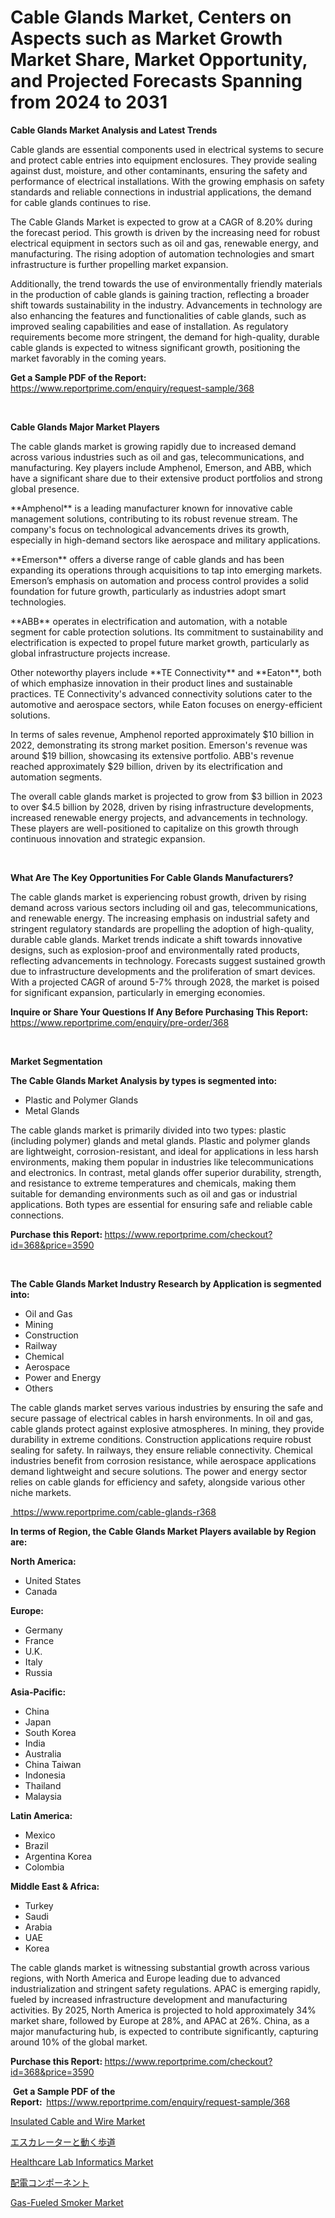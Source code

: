 <p><h1>Cable Glands Market, Centers on Aspects such as Market Growth Market Share, Market Opportunity, and Projected Forecasts Spanning from 2024 to 2031</h1></p><p><strong>Cable Glands Market Analysis and Latest Trends</strong></p>
<p><p>Cable glands are essential components used in electrical systems to secure and protect cable entries into equipment enclosures. They provide sealing against dust, moisture, and other contaminants, ensuring the safety and performance of electrical installations. With the growing emphasis on safety standards and reliable connections in industrial applications, the demand for cable glands continues to rise.</p><p>The Cable Glands Market is expected to grow at a CAGR of 8.20% during the forecast period. This growth is driven by the increasing need for robust electrical equipment in sectors such as oil and gas, renewable energy, and manufacturing. The rising adoption of automation technologies and smart infrastructure is further propelling market expansion.</p><p>Additionally, the trend towards the use of environmentally friendly materials in the production of cable glands is gaining traction, reflecting a broader shift towards sustainability in the industry. Advancements in technology are also enhancing the features and functionalities of cable glands, such as improved sealing capabilities and ease of installation. As regulatory requirements become more stringent, the demand for high-quality, durable cable glands is expected to witness significant growth, positioning the market favorably in the coming years.</p></p>
<p><strong>Get a Sample PDF of the Report:&nbsp;</strong> <a href="https://www.reportprime.com/enquiry/request-sample/368">https://www.reportprime.com/enquiry/request-sample/368</a></p>
<p>&nbsp;</p>
<p><strong>Cable Glands Major Market Players</strong></p>
<p><p>The cable glands market is growing rapidly due to increased demand across various industries such as oil and gas, telecommunications, and manufacturing. Key players include Amphenol, Emerson, and ABB, which have a significant share due to their extensive product portfolios and strong global presence. </p><p>**Amphenol** is a leading manufacturer known for innovative cable management solutions, contributing to its robust revenue stream. The company's focus on technological advancements drives its growth, especially in high-demand sectors like aerospace and military applications.</p><p>**Emerson** offers a diverse range of cable glands and has been expanding its operations through acquisitions to tap into emerging markets. Emerson’s emphasis on automation and process control provides a solid foundation for future growth, particularly as industries adopt smart technologies.</p><p>**ABB** operates in electrification and automation, with a notable segment for cable protection solutions. Its commitment to sustainability and electrification is expected to propel future market growth, particularly as global infrastructure projects increase.</p><p>Other noteworthy players include **TE Connectivity** and **Eaton**, both of which emphasize innovation in their product lines and sustainable practices. TE Connectivity's advanced connectivity solutions cater to the automotive and aerospace sectors, while Eaton focuses on energy-efficient solutions.</p><p>In terms of sales revenue, Amphenol reported approximately $10 billion in 2022, demonstrating its strong market position. Emerson's revenue was around $19 billion, showcasing its extensive portfolio. ABB's revenue reached approximately $29 billion, driven by its electrification and automation segments.</p><p>The overall cable glands market is projected to grow from $3 billion in 2023 to over $4.5 billion by 2028, driven by rising infrastructure developments, increased renewable energy projects, and advancements in technology. These players are well-positioned to capitalize on this growth through continuous innovation and strategic expansion.</p></p>
<p>&nbsp;</p>
<p><strong>What Are The Key Opportunities For Cable Glands Manufacturers?</strong></p>
<p><p>The cable glands market is experiencing robust growth, driven by rising demand across various sectors including oil and gas, telecommunications, and renewable energy. The increasing emphasis on industrial safety and stringent regulatory standards are propelling the adoption of high-quality, durable cable glands. Market trends indicate a shift towards innovative designs, such as explosion-proof and environmentally rated products, reflecting advancements in technology. Forecasts suggest sustained growth due to infrastructure developments and the proliferation of smart devices. With a projected CAGR of around 5-7% through 2028, the market is poised for significant expansion, particularly in emerging economies.</p></p>
<p><strong>Inquire or Share Your Questions If Any Before Purchasing This Report:</strong> <a href="https://www.reportprime.com/enquiry/pre-order/368">https://www.reportprime.com/enquiry/pre-order/368</a></p>
<p>&nbsp;</p>
<p><strong>Market Segmentation</strong></p>
<p><strong>The Cable Glands Market Analysis by types is segmented into:</strong></p>
<p><ul><li>Plastic and Polymer Glands</li><li>Metal Glands</li></ul></p>
<p><p>The cable glands market is primarily divided into two types: plastic (including polymer) glands and metal glands. Plastic and polymer glands are lightweight, corrosion-resistant, and ideal for applications in less harsh environments, making them popular in industries like telecommunications and electronics. In contrast, metal glands offer superior durability, strength, and resistance to extreme temperatures and chemicals, making them suitable for demanding environments such as oil and gas or industrial applications. Both types are essential for ensuring safe and reliable cable connections.</p></p>
<p><strong>Purchase this Report:&nbsp;</strong><a href="https://www.reportprime.com/checkout?id=368&price=3590">https://www.reportprime.com/checkout?id=368&price=3590</a></p>
<p>&nbsp;</p>
<p><strong>The Cable Glands Market Industry Research by Application is segmented into:</strong></p>
<p><ul><li>Oil and Gas</li><li>Mining</li><li>Construction</li><li>Railway</li><li>Chemical</li><li>Aerospace</li><li>Power and Energy</li><li>Others</li></ul></p>
<p><p>The cable glands market serves various industries by ensuring the safe and secure passage of electrical cables in harsh environments. In oil and gas, cable glands protect against explosive atmospheres. In mining, they provide durability in extreme conditions. Construction applications require robust sealing for safety. In railways, they ensure reliable connectivity. Chemical industries benefit from corrosion resistance, while aerospace applications demand lightweight and secure solutions. The power and energy sector relies on cable glands for efficiency and safety, alongside various other niche markets.</p></p>
<p><a href="https://www.reportprime.com/cable-glands-r368">&nbsp;https://www.reportprime.com/cable-glands-r368</a></p>
<p><strong>In terms of Region, the Cable Glands Market Players available by Region are:</strong></p>
<p>
    <p> <strong> North America: </strong>
        <ul>
            <li>United States</li>
            <li>Canada</li>
        </ul>
        </p> 
    <p> <strong> Europe: </strong>
        <ul>
            <li>Germany</li>
            <li>France</li>
            <li>U.K.</li>
            <li>Italy</li>
            <li>Russia</li>
        </ul>
        </p> 
    <p> <strong> Asia-Pacific: </strong>
        <ul>
            <li>China</li>
            <li>Japan</li>
            <li>South Korea</li>
            <li>India</li>
            <li>Australia</li>
            <li>China Taiwan</li>
            <li>Indonesia</li>
            <li>Thailand</li>
            <li>Malaysia</li>
        </ul>
        </p> 
    <p> <strong> Latin America: </strong>
        <ul>
            <li>Mexico</li>
            <li>Brazil</li>
            <li>Argentina Korea</li>
            <li>Colombia</li>
        </ul>
        </p> 
    <p> <strong> Middle East & Africa: </strong>
        <ul>
            <li>Turkey</li>
            <li>Saudi</li>
            <li>Arabia</li>
            <li>UAE</li>
            <li>Korea</li>
        </ul>
    </p>
    </p>
<p><p>The cable glands market is witnessing substantial growth across various regions, with North America and Europe leading due to advanced industrialization and stringent safety regulations. APAC is emerging rapidly, fueled by increased infrastructure development and manufacturing activities. By 2025, North America is projected to hold approximately 34% market share, followed by Europe at 28%, and APAC at 26%. China, as a major manufacturing hub, is expected to contribute significantly, capturing around 10% of the global market.</p></p>
<p><strong>Purchase this Report: </strong><a href="https://www.reportprime.com/checkout?id=368&price=3590">https://www.reportprime.com/checkout?id=368&price=3590</a></p>
<p>&nbsp;<strong>Get a Sample PDF of the Report:&nbsp;&nbsp;</strong><a href="https://www.reportprime.com/enquiry/request-sample/368">https://www.reportprime.com/enquiry/request-sample/368</a></p>
<p><strong></strong></p>
<p><p><a href="https://www.linkedin.com/pulse/insulated-cable-wire-market-trends-growth-outlook-2024-2031-cmtse?trackingId=1c6O8Pp%2FSOeehHop5EfjJg%3D%3D">Insulated Cable and Wire Market</a></p><p><a href="https://medium.com/@tubbs463/%E3%82%A8%E3%82%B9%E3%82%AB%E3%83%AC%E3%83%BC%E3%82%BF%E3%83%BC%E3%81%8A%E3%82%88%E3%81%B3%E5%8B%95%E3%81%8F%E6%AD%A9%E9%81%93%E5%B8%82%E5%A0%B4%E3%81%AE%E8%A6%8F%E6%A8%A1-%E6%88%90%E9%95%B7%E3%83%88%E3%83%AC%E3%83%B3%E3%83%89-%E7%B5%B1%E8%A8%88%E3%81%8A%E3%82%88%E3%81%B3%E4%BA%88%E6%B8%AC-2024%E5%B9%B4-2031%E5%B9%B4-4e7682a60ee3">エスカレーターと動く歩道</a></p><p><a href="https://issuu.com/reportprime-2/docs/healthcare-lab-informatics-market-s_64dcbfe36b8bdb">Healthcare Lab Informatics Market</a></p><p><a href="https://medium.com/@tubbs463/%E9%9B%BB%E5%8A%9B%E9%85%8D%E5%B8%83%E9%83%A8%E5%93%81%E5%B8%82%E5%A0%B4%E6%A6%82%E8%A6%81-2024%E5%B9%B4%E3%81%8B%E3%82%892031%E5%B9%B4%E3%81%BE%E3%81%A7%E3%81%AE%E4%B8%96%E7%95%8C%E5%B8%82%E5%A0%B4%E3%83%88%E3%83%AC%E3%83%B3%E3%83%89%E3%81%A8%E5%B0%86%E6%9D%A5%E3%81%AE%E5%B1%95%E6%9C%9B-1c5eeb1ef860">配電コンポーネント</a></p><p><a href="https://www.linkedin.com/pulse/deep-dive-gas-fueled-smoker-market-itstrends-segmentation-competitive-vtofe?trackingId=ev%2Bv5RFaS3u0GY0L1cu%2BBA%3D%3D">Gas-Fueled Smoker Market</a></p></p>